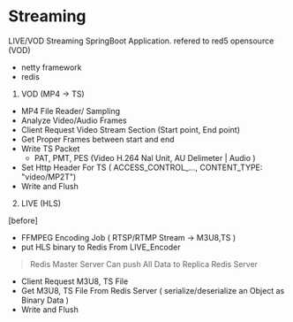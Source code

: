 # Streaming
LIVE/VOD Streaming SpringBoot Application. 
refered to red5 opensource (VOD)
+ netty framework
+ redis

1) VOD (MP4 -> TS)

- MP4 File Reader/ Sampling
- Analyze Video/Audio Frames
- Client Request Video Stream Section (Start point, End point)
- Get Proper Frames between start and end
- Write TS Packet 
  - PAT, PMT, PES (Video H.264 Nal Unit, AU Delimeter | Audio )
- Set Http Header For TS ( ACCESS_CONTROL_..., CONTENT_TYPE: "video/MP2T")
- Write and Flush


2) LIVE (HLS)

[before]
- FFMPEG Encoding Job ( RTSP/RTMP Stream -> M3U8,TS )
- put HLS binary to Redis
From LIVE_Encoder

> Redis Master Server Can push All Data to Replica Redis Server

- Client Request M3U8, TS File
- Get M3U8, TS File From Redis Server ( serialize/deserialize an Object as Binary Data )
- Write and Flush 

